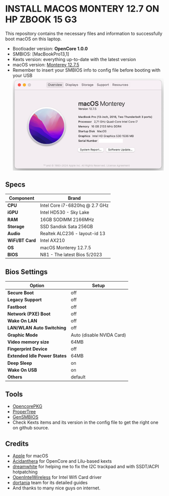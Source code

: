 # INSTALL MACOS MONTERY 12.7 ON HP ZBOOK 15 G3

This repository contains the necessary files and information to successfully boot macOS on this laptop. 

- Bootloader version: **OpenCore 1.0.0**
- SMBIOS: [MacBookPro13,1]
- Kexts version: everything up-to-date with the latest version
- macOS version: [Monterey 12.7.5](https://www.apple.com/macos/monterey)
- Remember to insert your SMBIOS info to config file before booting with your USB
![monterey](Screenshots/about.png)

## Specs

| Component         | Brand                                     |
|-------------------|-------------------------------------------|
| **CPU**           |  Intel Core i7-6820hq @ 2.7 GHz           |
| **iGPU**          |  Intel HD530 - Sky Lake                   |
| **RAM**           |  16GB SODIMM 2166MHz                      |
| **Storage**       |  SSD Sandisk Sata 256GB                   |
| **Audio**         |  Realtek ALC236 - layout-id 13            |
| **WiFi/BT Card**  |  Intel AX210                              |
| **OS**            |  macOS Monterey 12.7.5                    |
| **BIOS**          |  N81 - The latest Bios 5/2023             |

## Bios Settings

| Option                            | Setup                     |
|-----------------------------------|---------------------------|
| **Secure Boot**                   |  off                      |
| **Legacy Support**                |  off                      |
| **Fastboot**                      |  off                      |
| **Network (PXE) Boot**            |  off                      |
| **Wake On LAN**                   |  off                      |
| **LAN/WLAN Auto Switching**       |  off                      |
| **Graphic Mode**                  |  Auto (disable NVIDA Card)|
| **Video memory size**             |  64MB                     |
| **Fingerprint Device**            |  off                      |
| **Extended Idle Power States**    |  64MB                     |
| **Deep Sleep**                    |  on                       |
| **Wake On USB**                   |  on                       |
| **Others**                        |  default                  |

## Tools

* [OpencorePKG](https://github.com/acidanthera/OpenCorePkg)
* [ProperTree](https://github.com/corpnewt/ProperTree)
* [GenSMBIOS](https://github.com/corpnewt/GenSMBIOS)
* Check Kexts items and its version in the config file to get the right one on github source.

## Credits

* [Apple](https://apple.com) for macOS
* [Acidanthera](https://github.com/Acidanthera) for OpenCore and Lilu-based kexts 
* [dreamwhite](https://github.com/dreamwhite) for helping me to fix the I2C trackpad and with SSDT/ACPI hotpatching
* [OpenIntelWireless](https://github.com/OpenIntelWireless/itlwm) for Intel Wifi Card driver
* [dortania](https://github.com/dortania) team for its detailed guides
* And thanks to many nice guys on internet. 